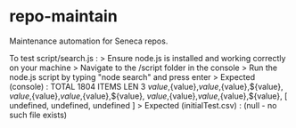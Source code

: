 # repo-maintain
Maintenance automation for Seneca repos.

To test script/search.js :
    > Ensure node.js is installed and working correctly on your machine
    > Navigate to the /script folder in the console
    > Run the node.js script by typing "node search" and press enter
    > Expected (console) :
        TOTAL 1804
        ITEMS LEN 3
        ${value},${value},${value},${value},${value},
        ${value},${value},${value},${value},${value},
        ${value},${value},${value},${value},${value},
        [ undefined, undefined, undefined ]
    > Expected (initialTest.csv) :
        (null - no such file exists)